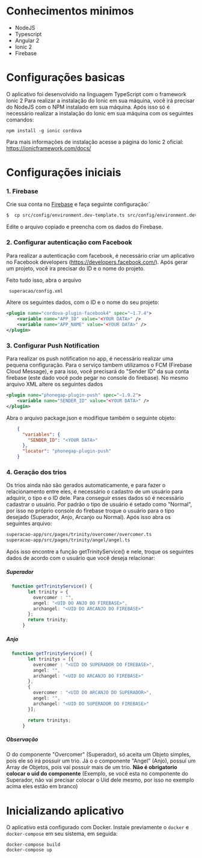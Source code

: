# Conhecimentos minimos
* NodeJS
* Typescript
* Angular 2
* Ionic 2
* Firebase

# Configurações basicas
O aplicativo foi desenvolvido na linguagem TypeScript com o framework Ionic 2
Para realizar a instalação do Ionic em sua máquina, você irá precisar do NodeJS com o NPM instalado em sua máquina. Após isso só é necessário realizar a instalação do Ionic em sua máquina com os seguintes comandos:
```nodejs
npm install -g ionic cordova
```

Para mais informações de instalação acesse a página do Ionic 2 oficial:
https://ionicframework.com/docs/

# Configurações iniciais
### 1. Firebase
Crie sua conta no [Firebase](!firebase.google.com) e faça seguinte configuração:`

```sh
$  cp src/config/environment.dev-template.ts src/config/environment.dev.ts
```
Edite o arquivo copiado e preencha com os dados do Firebase.

### 2. Configurar autenticação com Facebook
Para realizar a autenticação com facebook, é necessário criar um aplicativo no Facebook developers (https://developers.facebook.com/). Após gerar um projeto, você ira precisar do ID e o nome do projeto.

Feito tudo isso, abra o arquivo
```sh
 superacao/config.xml
 ```

Altere os seguintes dados, com o ID e o nome do seu projeto:
```xml
<plugin name="cordova-plugin-facebook4" spec="~1.7.4">
    <variable name="APP_ID" value="<YOUR DATA>" />
    <variable name="APP_NAME" value="<YOUR DATA>" />
</plugin>
```

### 3. Configurar Push Notification
Para realizar os push notification no app, é necessário realizar uma pequena configuração. Para o serviço tambem utilizamos o FCM (Firebase Cloud Message), e para isso, você precisará do "Sender ID" da sua conta firebase (este dado você pode pegar no console do firebase). No mesmo arquivo XML altere os seguintes dados

```xml
<plugin name="phonegap-plugin-push" spec="~1.9.2">
    <variable name="SENDER_ID" value="<YOUR DATA>" />
</plugin>
```

Abra o arquivo package.json e modifique também o seguinte objeto:
```json
    {
      "variables": {
        "SENDER_ID": "<YOUR DATA>"
      },
      "locator": "phonegap-plugin-push"
    }
```

### 4. Geração dos trios
Os trios ainda não são gerados automaticamente, e para fazer o relacionamento entre eles, é necessário o cadastro de um usuário para adquirir, o tipo e o ID dele. Para conseguir esses dados só é necessário cadastrar o usuário. Por padrão o tipo de usuário é setado como "Normal", por isso no próprio console do firebase troque o usuário para o tipo desejado (Superador, Anjo, Arcanjo ou Normal). Após isso abra os seguintes arquivo:

```sh
superacao-app/src/pages/trinity/overcomer/overcomer.ts
superacao-app/src/pages/trinity/angel/angel.ts
```

Após isso encontre a função getTrinityService() e nele, troque os seguintes dados de acordo com o usuário que você deseja relacionar:

##### Superador

```typescript
  function getTrinityService() {
        let trinity = {
          overcomer : "",
          angel: "<UID DO ANJO DO FIREBASE>",
          archangel: "<UID DO ARCANJO DO FIREBASE>"
        };
        return trinity;
      }
```

##### Anjo
```typescript
  function getTrinityService() {
        let trinitys = [{
          overcomer : "<UID DO SUPERADOR DO FIREBASE>",
          angel: "",
          archangel: "<UID DO ARCANJO DO FIREBASE>"
        },
        {
          overcomer : "<UID DO ARCANJO DO SUPERADOR>",
          angel: "",
          archangel: "<UID DO SUPERADOR DO FIREBASE>"
        }];

        return trinitys;
      }
```
##### Observação
O do componente "Overcomer" (Superador), só aceita um Objeto simples, pois ele só irá possuir um trio. Já o o componente "Angel" (Anjo), possuí um Array de Objetos, pois vai possuír mais de um trio.
**Não é obrigatorio colocar o uid do componente** (Exemplo, se você esta no componente do Superador, não vai precisar colocar o Uid dele mesmo, por isso no exemplo acima eles estão em branco)

# Inicializando aplicativo

O aplicativo está configurado com Docker. Instale previamente o `docker` e `docker-compose` em seu sistema, em seguida:

```docker
docker-compose build
docker-compose up
```

